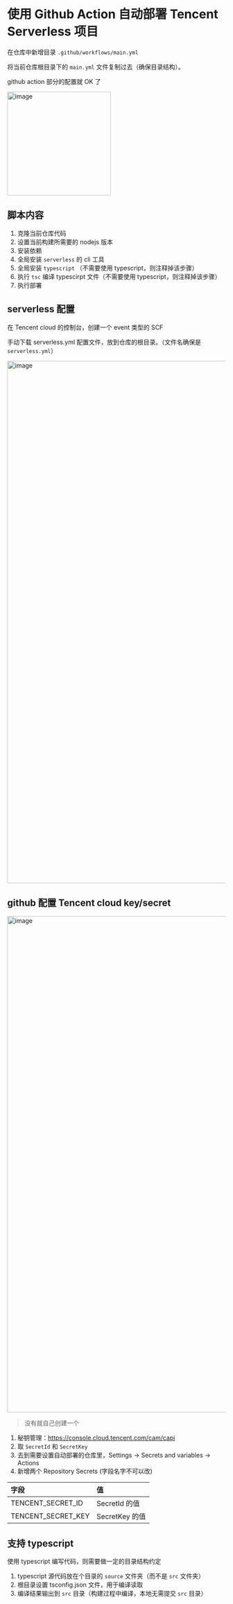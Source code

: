 # 使用 Github Action 自动部署 Tencent Serverless 项目

在仓库中新增目录 `.github/workflows/main.yml`

将当前仓库根目录下的 `main.yml` 文件复制过去（确保目录结构）。

github action 部分的配置就 OK 了

<img width="239" alt="image" src="https://user-images.githubusercontent.com/12368943/226575759-876fbf50-9f57-43bb-9bc2-b2c33e34599e.png">

## 脚本内容

1. 克隆当前仓库代码
2. 设置当前构建所需要的 nodejs 版本
3. 安装依赖
4. 全局安装 `serverless` 的 cli 工具
5. 全局安装 `typescript` （不需要使用 typescript，则注释掉该步骤）
6. 执行 `tsc` 编译 typescirpt 文件（不需要使用 typescript，则注释掉该步骤）
7. 执行部署

## serverless 配置

在 Tencent cloud 的控制台，创建一个 event 类型的 SCF

手动下载 serverless.yml 配置文件，放到仓库的根目录。（文件名确保是 `serverless.yml`）

<img width="1205" alt="image" src="https://user-images.githubusercontent.com/12368943/226576349-b19f84d0-dadf-404a-8541-d898f093e11a.png">


## github 配置 Tencent cloud key/secret

<img width="1145" alt="image" src="https://user-images.githubusercontent.com/12368943/226575356-9f040e7f-74f5-4260-92f7-d167fe26cc4c.png">

> 没有就自己创建一个

1. 秘钥管理：https://console.cloud.tencent.com/cam/capi
2. 取 `SecretId` 和 `SecretKey`
3. 去到需要设置自动部署的仓库里，Settings -> Secrets and variables -> Actions
4. 新增两个 Repository Secrets (字段名字不可以改)

字段 | 值
:----|:----
TENCENT_SECRET_ID | SecretId 的值
TENCENT_SECRET_KEY | SecretKey 的值

## 支持 typescript

使用 typescript 编写代码，则需要做一定的目录结构约定

1. typescript 源代码放在个目录的 `source` 文件夹（而不是 `src` 文件夹）
2. 根目录设置 tsconfig.json 文件，用于编译读取
3. 编译结果输出到 `src` 目录（构建过程中编译，本地无需提交 `src` 目录）
